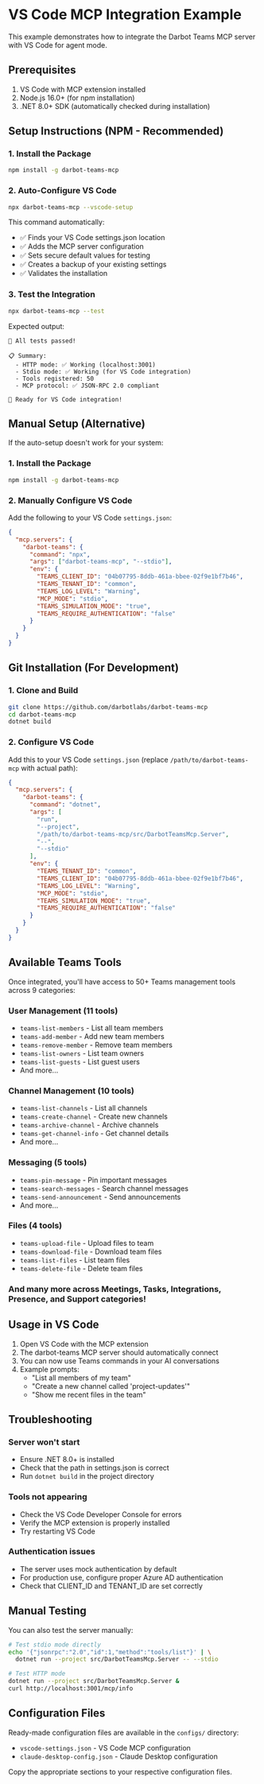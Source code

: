 # VS Code MCP Integration Example

This example demonstrates how to integrate the Darbot Teams MCP server with VS Code for agent mode.

## Prerequisites

1. VS Code with MCP extension installed
2. Node.js 16.0+ (for npm installation)
3. .NET 8.0+ SDK (automatically checked during installation)

## Setup Instructions (NPM - Recommended)

### 1. Install the Package

```bash
npm install -g darbot-teams-mcp
```

### 2. Auto-Configure VS Code

```bash
npx darbot-teams-mcp --vscode-setup
```

This command automatically:
- ✅ Finds your VS Code settings.json location
- ✅ Adds the MCP server configuration
- ✅ Sets secure default values for testing
- ✅ Creates a backup of your existing settings
- ✅ Validates the installation

### 3. Test the Integration

```bash
npx darbot-teams-mcp --test
```

Expected output:
```
🎉 All tests passed!

📋 Summary:
  - HTTP mode: ✅ Working (localhost:3001)
  - Stdio mode: ✅ Working (for VS Code integration)
  - Tools registered: 50
  - MCP protocol: ✅ JSON-RPC 2.0 compliant

🚀 Ready for VS Code integration!
```

## Manual Setup (Alternative)

If the auto-setup doesn't work for your system:

### 1. Install the Package

```bash
npm install -g darbot-teams-mcp
```

### 2. Manually Configure VS Code

Add the following to your VS Code `settings.json`:

```json
{
  "mcp.servers": {
    "darbot-teams": {
      "command": "npx",
      "args": ["darbot-teams-mcp", "--stdio"],
      "env": {
        "TEAMS_CLIENT_ID": "04b07795-8ddb-461a-bbee-02f9e1bf7b46",
        "TEAMS_TENANT_ID": "common",
        "TEAMS_LOG_LEVEL": "Warning",
        "MCP_MODE": "stdio",
        "TEAMS_SIMULATION_MODE": "true",
        "TEAMS_REQUIRE_AUTHENTICATION": "false"
      }
    }
  }
}
```

## Git Installation (For Development)

### 1. Clone and Build

```bash
git clone https://github.com/darbotlabs/darbot-teams-mcp
cd darbot-teams-mcp
dotnet build
```

### 2. Configure VS Code

Add this to your VS Code `settings.json` (replace `/path/to/darbot-teams-mcp` with actual path):

```json
{
  "mcp.servers": {
    "darbot-teams": {
      "command": "dotnet",
      "args": [
        "run",
        "--project",
        "/path/to/darbot-teams-mcp/src/DarbotTeamsMcp.Server",
        "--",
        "--stdio"
      ],
      "env": {
        "TEAMS_TENANT_ID": "common",
        "TEAMS_CLIENT_ID": "04b07795-8ddb-461a-bbee-02f9e1bf7b46",
        "TEAMS_LOG_LEVEL": "Warning",
        "MCP_MODE": "stdio",
        "TEAMS_SIMULATION_MODE": "true",
        "TEAMS_REQUIRE_AUTHENTICATION": "false"
      }
    }
  }
}
```

## Available Teams Tools

Once integrated, you'll have access to 50+ Teams management tools across 9 categories:

### User Management (11 tools)
- `teams-list-members` - List all team members
- `teams-add-member` - Add new team members
- `teams-remove-member` - Remove team members
- `teams-list-owners` - List team owners
- `teams-list-guests` - List guest users
- And more...

### Channel Management (10 tools)
- `teams-list-channels` - List all channels
- `teams-create-channel` - Create new channels
- `teams-archive-channel` - Archive channels
- `teams-get-channel-info` - Get channel details
- And more...

### Messaging (5 tools)
- `teams-pin-message` - Pin important messages
- `teams-search-messages` - Search channel messages
- `teams-send-announcement` - Send announcements
- And more...

### Files (4 tools)
- `teams-upload-file` - Upload files to team
- `teams-download-file` - Download team files
- `teams-list-files` - List team files
- `teams-delete-file` - Delete team files

### And many more across Meetings, Tasks, Integrations, Presence, and Support categories!

## Usage in VS Code

1. Open VS Code with the MCP extension
2. The darbot-teams MCP server should automatically connect
3. You can now use Teams commands in your AI conversations
4. Example prompts:
   - "List all members of my team"
   - "Create a new channel called 'project-updates'"
   - "Show me recent files in the team"

## Troubleshooting

### Server won't start
- Ensure .NET 8.0+ is installed
- Check that the path in settings.json is correct
- Run `dotnet build` in the project directory

### Tools not appearing
- Check the VS Code Developer Console for errors
- Verify the MCP extension is properly installed
- Try restarting VS Code

### Authentication issues
- The server uses mock authentication by default
- For production use, configure proper Azure AD authentication
- Check that CLIENT_ID and TENANT_ID are set correctly

## Manual Testing

You can also test the server manually:

```bash
# Test stdio mode directly
echo '{"jsonrpc":"2.0","id":1,"method":"tools/list"}' | \
  dotnet run --project src/DarbotTeamsMcp.Server -- --stdio

# Test HTTP mode
dotnet run --project src/DarbotTeamsMcp.Server &
curl http://localhost:3001/mcp/info
```

## Configuration Files

Ready-made configuration files are available in the `configs/` directory:
- `vscode-settings.json` - VS Code MCP configuration
- `claude-desktop-config.json` - Claude Desktop configuration

Copy the appropriate sections to your respective configuration files.